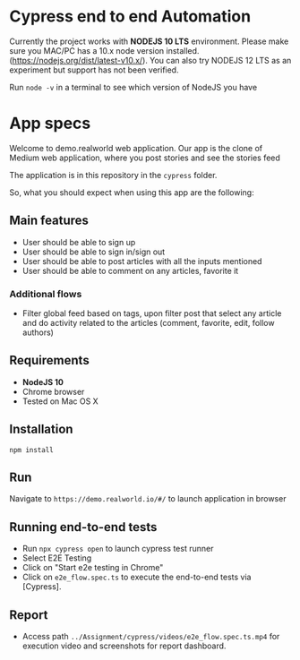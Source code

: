 # Cypress end to end Automation 

Currently the project works with **NODEJS 10 LTS** environment. Please make sure you MAC/PC has a 10.x node version installed. (https://nodejs.org/dist/latest-v10.x/). You can also try NODEJS 12 LTS as an experiment but support has not been verified. 

Run ```node -v``` in a terminal to see which version of NodeJS you have

# App specs

Welcome to demo.realworld web application. Our app is the clone of Medium web application, where you post stories and see the stories feed

The application is in this repository in the `cypress` folder.

So, what you should expect when using this app are the following:

## Main features

* User should be able to sign up
* User should be able to sign in/sign out
* User should be able to post articles with all the inputs mentioned
* User should be able to comment on any articles, favorite it


### Additional flows
* Filter global feed based on tags, upon filter post that select any article and do activity related to the articles (comment, favorite, edit, follow authors)

## Requirements
* **NodeJS 10**
* Chrome browser
* Tested on Mac OS X

## Installation

```
npm install 
```

## Run

Navigate to `https://demo.realworld.io/#/` to launch application in browser
 

## Running end-to-end tests

* Run `npx cypress open` to launch cypress test runner
* Select E2E Testing
* Click on "Start e2e testing in Chrome" 
* Click on `e2e_flow.spec.ts` to execute the end-to-end tests via [Cypress].


## Report

* Access path `../Assignment/cypress/videos/e2e_flow.spec.ts.mp4` for execution video and screenshots for report dashboard.

